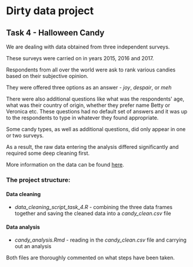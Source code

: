 # Dirty data project 
## Task 4 - Halloween Candy

We are dealing with data obtained from three independent surveys.

These surveys were carried on in years 2015, 2016 and 2017.

Respondents from all over the world were ask to rank various candies based on their subjective opinion.

They were offered three options as an answer - *joy*, *despair*, or *meh*

There were also additional questions like what was the respondents' age, what was their country of origin, whether they prefer name Betty or Veronica etc. These questions had no default set of answers and it was up to the respondents to type in whatever they found appropriate.

Some candy types, as well as additional questions, did only appear in one or two surveys.

As a result, the raw data entering the analysis differed significantly and required some deep cleaning first.

More information on the data can be found 
[here](https://www.scq.ubc.ca/so-much-candy-data-seriously/).

### The project structure:

#### Data cleaning

* *data\_cleaning\_script\_task\_4.R* - combining the three data frames together and saving the cleaned data into a *candy\_clean.csv* file
 
#### Data analysis

* _candy\_analysis.Rmd_ - reading in the *candy\_clean.csv* file and carrying out an analysis

Both files are thoroughly commented on what steps have been taken.